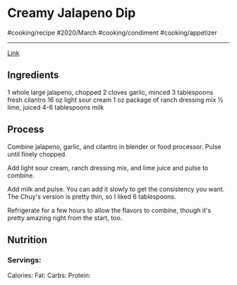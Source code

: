 # Creamy Jalapeno Dip
#cooking/recipe #2020/March #cooking/condiment #cooking/appetizer
- - - -
[Link](http://thingsicantsay.com/chuys-creamy-jalapeno-dip-copycat-recipe/)

## Ingredients
1 whole large jalapeno, chopped
2 cloves garlic, minced
3 tablespoons fresh cilantro
16 oz light sour cream
1 oz package of ranch dressing mix
½ lime, juiced
4-6 tablespoons milk

## Process
Combine jalapeno, garlic, and cilantro in blender or food processor. Pulse until finely chopped.

Add light sour cream, ranch dressing mix, and lime juice and pulse to combine.

Add milk and pulse. You can add it slowly to get the consistency you want. The Chuy's version is pretty thin, so I liked 6 tablespoons.

Refrigerate for a few hours to allow the flavors to combine, though it's pretty amazing right from the start, too.

## Nutrition
### Servings:
Calories: 
Fat: 
Carbs: 
Protein: 